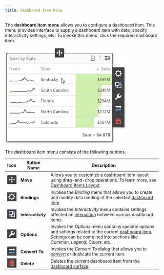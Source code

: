 ```yaml
---
title: Dashboard Item Menu
---
```

The **dashboard item menu** allows you to configure a dashboard item. This menu provides interface to supply a dashboard item with data, specify interactivity settings, etc. To invoke this menu, click the required dashboard item.

![wdd-dashboard-item-menu](../../../images/Img125813.png)

The dashboard item menu consists of the following buttons.

| Icon | Button Name | Description |
|---|---|---|
| ![wdd-dashboard-item-menu-move](../../../images/Img127117.png) | **Move** | Allows you to customize a dashboard item layout using drag-and-drop operations. To learn more, see [Dashboard Items Layout](../../../../dashboard-for-web/articles/web-dashboard-designer-mode/dashboard-layout/dashboard-items-layout.md). |
| ![wdd-dashboard-item-menu-bindings](../../../images/Img127112.png) | **Bindings** | Invokes the _Binding_ menu that allows you to create and modify data binding of the selected [dashboard item](../../../../dashboard-for-web/articles/web-dashboard-designer-mode/designing-dashboard-items.md). |
| ![wdd-dashboard-item-menu-interactivity](../../../images/Img127113.png) | **Interactivity** | Invokes the _Interactivity_ menu contains settings affected on [interaction](../../../../dashboard-for-web/articles/web-dashboard-designer-mode/interactivity.md) between various dashboard items. |
| ![wdd-dashboard-item-menu-options](../../../images/Img127114.png) | **Options** | Invokes the _Options_ menu contains specific options and settings related to the current [dashboard item](../../../../dashboard-for-web/articles/web-dashboard-designer-mode/designing-dashboard-items.md). Settings can be combined into sections like _Common_, _Legend_, _Colors_, etc. |
| ![wdd-dashboard-item-menu-convert-to](../../../images/Img127115.png) | **Convert To** | Invokes the _Convert To_ dialog that allows you to [convert](../../../../dashboard-for-web/articles/web-dashboard-designer-mode/converting-dashboard-items.md) or duplicate the current item. |
| ![wdd-dashboard-item-menu-delete](../../../images/Img127116.png) | **Delete** | Deletes the current dashboard item from the [dashboard surface](../../../../dashboard-for-web/articles/web-dashboard-designer-mode/ui-elements/dashboard-surface.md). |